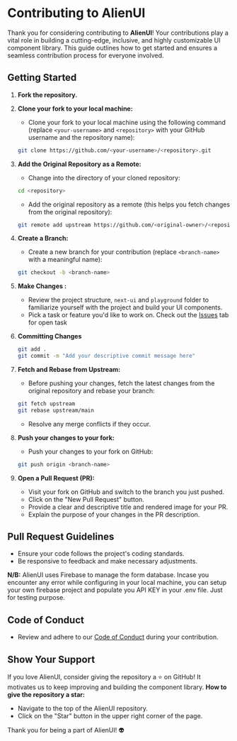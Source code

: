 # Contributing to AlienUI

Thank you for considering contributing to **AlienUI**! Your contributions play a vital role in building a cutting-edge, inclusive, and highly customizable UI component library. This guide outlines how to get started and ensures a seamless contribution process for everyone involved.

## Getting Started

1. **Fork the repository.**
2. **Clone your fork to your local machine:**

   - Clone your fork to your local machine using the following command (replace `<your-username>` and `<repository>`
     with your GitHub username and the repository name):

   ```bash
   git clone https://github.com/<your-username>/<repository>.git
   ```

3. **Add the Original Repository as a Remote:**

   - Change into the directory of your cloned repository:

   ```bash
   cd <repository>
   ```

   - Add the original repository as a remote (this helps you fetch changes from the original repository):

   ```bash
   git remote add upstream https://github.com/<original-owner>/<repository>.git
   ```

4. **Create a Branch:**

   - Create a new branch for your contribution (replace `<branch-name>` with a meaningful name):

   ```bash
   git checkout -b <branch-name>
   ```

5. **Make Changes :**
   - Review the project structure, `next-ui` and `playground` folder to familiarize yourself with the project and build your UI components.
   - Pick a task or feature you'd like to work on. Check out the [Issues](https://github.com/khaymanii/AlienUI/issues) tab for open task
6. **Committing Changes**

   ```bash
   git add .
   git commit -m "Add your descriptive commit message here"
   ```

7. **Fetch and Rebase from Upstream:**

   - Before pushing your changes, fetch the latest changes from the original repository and rebase your branch:

   ```bash
   git fetch upstream
   git rebase upstream/main
   ```

   - Resolve any merge conflicts if they occur.

8. **Push your changes to your fork:**

   - Push your changes to your fork on GitHub:

   ```bash
   git push origin <branch-name>
   ```

9. **Open a Pull Request (PR):**
   - Visit your fork on GitHub and switch to the branch you just pushed.
   - Click on the "New Pull Request" button.
   - Provide a clear and descriptive title and rendered image for your PR.
   - Explain the purpose of your changes in the PR description.

## Pull Request Guidelines

- Ensure your code follows the project's coding standards.
- Be responsive to feedback and make necessary adjustments.

**N/B:** AlienUI uses Firebase to manage the form database. Incase you encounter any error while configuring in your local machine, you can setup your own firebase project and populate you API KEY in your .env file. Just for testing purpose.

## Code of Conduct

- Review and adhere to our [Code of Conduct](https://github.com/khaymanii/AlienUI/blob/main/CODE%20OF%20CONDUCT.md) during your contribution.

## Show Your Support

If you love AlienUI, consider giving the repository a ⭐ on GitHub! It motivates us to keep improving and building the component library.
**How to give the repository a star:**

- Navigate to the top of the AlienUI repository.
- Click on the "Star" button in the upper right corner of the page.

Thank you for being a part of AlienUI! 👽

